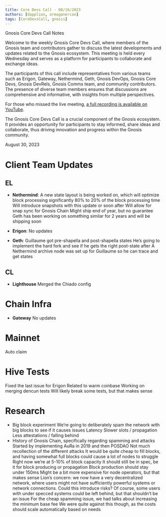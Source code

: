 ```yaml
---
title: Core Devs Call - 08/16/2023
authors: [dapplion, armaganercan]
tags: [CoreDevsCall, gnosis]
---
```


Gnosis Core Devs Call Notes

Welcome to the weekly Gnosis Core Devs Call, where members of the Gnosis team and contributors gather to discuss the latest developments and updates related to the Gnosis ecosystem. This meeting is held every Wednesday and serves as a platform for participants to collaborate and exchange ideas.

The participants of this call include representatives from various teams such as Erigon, Gateway, Nethermind, Geth, Gnosis DevOps, Gnosis Core Devs, Gnosis DevRels, Gnosis Comms team, and community contributors. The presence of diverse team members ensures that discussions are comprehensive and informative, with insights from multiple perspectives.

For those who missed the live meeting, [a full recording is available on YouTube](https://youtu.be/exku4k8v91g). 

The Gnosis Core Devs Call is a crucial component of the Gnosis ecosystem. It provides an opportunity for participants to stay informed, share ideas and collaborate, thus driving innovation and progress within the Gnosis community.

August 30, 2023

# Client Team Updates
## EL

* **Nethermind**: 
A new state layout is being worked on, which will optimize block processing significantly
80% to 20% of the block processing time
Will introduce snapshots with this update or soon after
Will allow for snap sync for Gnosis Chain
Might ship end of year, but no guarantee
Geth has been working on something similar for 2 years and will be shipping soon


* **Erigon**: 
No updates

* **Geth**:
Guillaume got pre-shapella and post-shapella states
He’s going to implement the hard fork and see if he gets the right post-state after
A Nethermind archive node was set up for Guillaume so he can trace and get states

## CL

* **Lighthouse**
Merged the Chiado config


# Chain Infra

* **Gateway**
No updates


# Mainnet

Auto claim


# Hive Tests

Fixed the last issue for Erigon
Related to warm coinbase
Working on merging dencun tests
Will likely break some tests, but that makes sense

# Research

* Big block experiment
We’re going to deliberately spam the network with big blocks to see if it causes issues
Latency
Slower slots / propagation
Less attestations / falling behind
* History of Gnosis Chain, specifically regarding spamming and attacks
Started by implementing AuRa in 2019 and then POSDAO
Not much recollection of the different attacks
It would be quite cheap to fill blocks, and having somewhat full blocks could cause a lot of nodes to struggle
Right now we’re at 5-10% of block capacity
It should still be in spec, be it for block producing or propagation
Block production should stay under 150ms
Might be a bit more expensive for node operators, but that makes sense
Lion’s concern: we now have a very decentralized network, where users might not have sufficiently powerful systems or network connections. Could this introduce risks?
Of course, some users with under specced systems could be left behind, but that shouldn’t be an issue
For the cheap spamming issue, we had talks about increasing the minimum base fee
We were quite against this though, as the costs should scale automatically based on needs
















